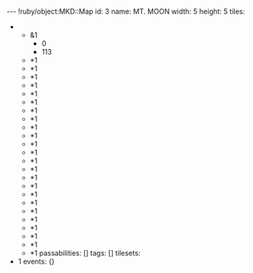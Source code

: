 --- !ruby/object:MKD::Map
id: 3
name: MT. MOON
width: 5
height: 5
tiles:
- - &1
    - 0
    - 113
  - *1
  - *1
  - *1
  - *1
  - *1
  - *1
  - *1
  - *1
  - *1
  - *1
  - *1
  - *1
  - *1
  - *1
  - *1
  - *1
  - *1
  - *1
  - *1
  - *1
  - *1
  - *1
  - *1
  - *1
passabilities: []
tags: []
tilesets:
- 1
events: {}
